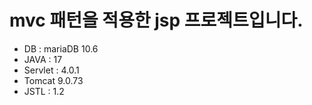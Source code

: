 # mvc 패턴을 적용한 jsp 프로젝트입니다.
- DB : mariaDB 10.6
- JAVA : 17
- Servlet : 4.0.1
- Tomcat 9.0.73
- JSTL : 1.2